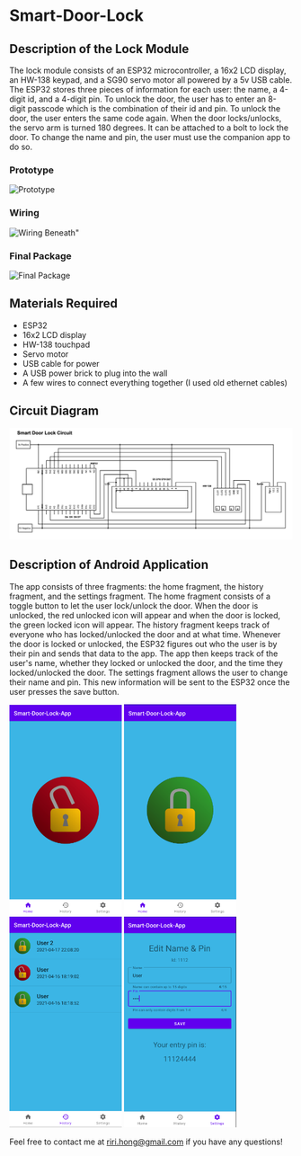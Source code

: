 # Smart-Door-Lock

## Description of the Lock Module 
The lock module consists of an ESP32 microcontroller, a 16x2 LCD display, an HW-138 keypad, and a SG90 servo motor all powered by a 5v USB cable. The ESP32 stores three pieces of information for each user: the name, a 4-digit id, and a 4-digit pin. To unlock the door, the user has to enter an 8-digit passcode 
which is the combination of their id and pin. To unlock the door, the user enters the same code again. When the door locks/unlocks, the servo arm is turned 180 degrees. It can be attached to a bolt to lock the door. To change the name and pin, the user must use the companion app to do so. 

### Prototype
![Prototype](Images/Prototype.jpg "Prototype")
### Wiring
![Wiring Beneath"](Images/Wiring.jpg "Wiring Beneath")
### Final Package
![Final Package](Images/Final_Package.jpg "Final Package")

## Materials Required
* ESP32
* 16x2 LCD display
* HW-138 touchpad
* Servo motor
* USB cable for power
* A USB power brick to plug into the wall
* A few wires to connect everything together (I used old ethernet cables)

## Circuit Diagram
![Image of Circuit Diagram](Images/Circuit_Diagram.png "Image of Circuit Diagram")

## Description of Android Application
The app consists of three fragments: the home fragment, the history fragment, and the settings fragment. 
The home fragment consists of a toggle button to let the user lock/unlock the door. When the door is unlocked, the red unlocked icon will appear and when the door is locked, the green locked icon will appear. 
The history fragment keeps track of everyone who has locked/unlocked the door and at what time. Whenever the door is locked or unlocked, the ESP32 figures out who the user is by their pin and sends that data to the app. The app then keeps track of the user's name, whether they locked or unlocked the door, and the time they locked/unlocked the door. 
The settings fragment allows the user to change their name and pin. This new information will be sent to the ESP32 once the user presses the save button.

<img src="Images/Home_Fragment_Unlocked.png" alt="Home Fragment Unlocked" width="200"/>
<img src="Images/Home_Fragment_Locked.png" alt="Home Fragment Locked" width="200"/>
<img src="Images/History_Fragment.png" alt="History Fragment" width="200"/>
<img src="Images/Settings_Fragment.png" alt="Settings Fragment" width="200"/>

Feel free to contact me at riri.hong@gmail.com if you have any questions!
